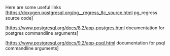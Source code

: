 Here are some useful links
[https://doxygen.postgresql.org/pg__regress_8c_source.html pg_regress source code]

[https://www.postgresql.org/docs/8.2/app-postgres.html documentation for postgres commandline arguments]

[https://www.postgresql.org/docs/9.2/app-psql.html documentation for psql commandline arguments]
